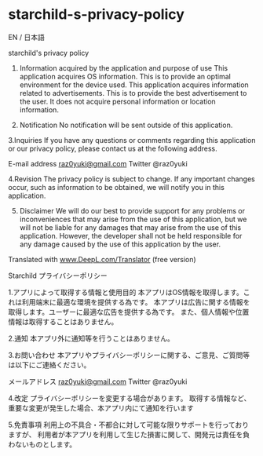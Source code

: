 # starchild-s-privacy-policy

EN / 日本語

starchild's privacy policy

1. Information acquired by the application and purpose of use
This application acquires OS information. This is to provide an optimal environment for the device used.
This application acquires information related to advertisements. This is to provide the best advertisement to the user.
It does not acquire personal information or location information.

2. Notification
No notification will be sent outside of this application.

3.Inquiries
If you have any questions or comments regarding this application or our privacy policy, please contact us at the following address.

E-mail address raz0yuki@gmail.com
Twitter @raz0yuki

4.Revision
The privacy policy is subject to change.
If any important changes occur, such as information to be obtained, we will notify you in this application.

5. Disclaimer
We will do our best to provide support for any problems or inconveniences that may arise from the use of this application, but we will not be liable for any damages that may arise from the use of this application.
However, the developer shall not be held responsible for any damage caused by the use of this application by the user.

Translated with www.DeepL.com/Translator (free version)




Starchild プライバシーポリシー

1.アプリによって取得する情報と使用目的
本アプリはOS情報を取得します。これは利用端末に最適な環境を提供する為です。
本アプリは広告に関する情報を取得します。ユーザーに最適な広告を提供する為です。
また、個人情報や位置情報は取得することはありません。

2.通知
本アプリ外に通知等を行うことはありません。

3.お問い合わせ
本アプリやプライバシーポリシーに関する、ご意見、ご質問等は以下にご連絡ください。

メールアドレス raz0yuki@gmail.com
Twitter @raz0yuki

4.改定
プライバシーポリシーを変更する場合があります。
取得する情報など、重要な変更が発生した場合、本アプリ内にて通知を行います

5.免責事項
利用上の不具合・不都合に対して可能な限りサポートを行っておりますが、
利用者が本アプリを利用して生じた損害に関して、開発元は責任を負わないものとします。
